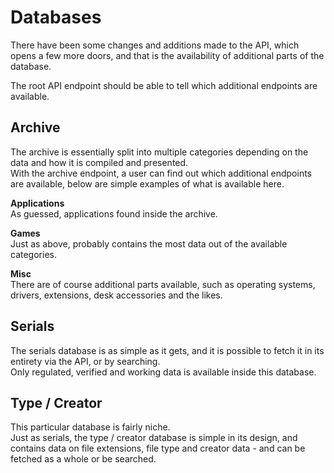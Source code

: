 # Databases
There have been some changes and additions made to the API, which opens a few more doors, and that is the availability of additional parts of the database.

The root API endpoint should be able to tell which additional endpoints are available.

## Archive
The archive is essentially split into multiple categories depending on the data and how it is compiled and presented.  
With the archive endpoint, a user can find out which additional endpoints are available, below are simple examples of what is available here.

**Applications**  
As guessed, applications found inside the archive.

**Games**  
Just as above, probably contains the most data out of the available categories.

**Misc**  
There are of course additional parts available, such as operating systems, drivers, extensions, desk accessories and the likes.

## Serials
The serials database is as simple as it gets, and it is possible to fetch it in its entirety via the API, or by searching.  
Only regulated, verified and working data is available inside this database.

## Type / Creator
This particular database is fairly niche.  
Just as serials, the type / creator database is simple in its design, and contains data on file extensions, file type and creator data - and can be fetched as a whole or be searched.
